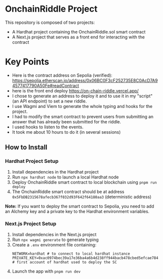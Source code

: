 # OnchainRiddle Project

This repository is composed of two projects:

- A Hardhat project containing the OnchainRiddle.sol smart contract
- A Next.js project that serves as a front end for interacting with the contract

# Key Points

* Here is the contract address on Sepolia (verified): https://sepolia.etherscan.io/address/0x06BC0F3cF252735E8C0AcD7A94577417790A50Fe#readContract
* here is the front end deploy https://on-chain-riddle.vercel.app/
* I chose to generate an address to deploy it and to use it in my "script" (an API endpoint) to set a new riddle.
* I use Wagmi and Viem to generate the whole typing and hooks for the project.
* I had to modify the smart contract to prevent users from submitting an answer that has already been submitted for the riddle.
* I used hooks to listen to the events.
* It took me about 10 hours to do it (in several sessions)

## How to Install

### Hardhat Project Setup

1. Install dependencies in the Hardhat project
2. Run `npx hardhat node` to launch a local Hardhat node
3. Deploy OnchainRiddle smart contract to local blockchain using `pnpm run deploy`
4. The OnchainRiddle smart contract should be at address `0x5FbDB2315678afecb367f032d93F642f64180aa3` (deterministic address)

**Note:** If you want to deploy the smart contract to Sepolia, you need to add an Alchemy key and a private key to the Hardhat environment variables.

### Next.js Project Setup

1. Install dependencies in the Next.js project
2. Run `npx wagmi generate` to generate typing
3. Create a `.env` environment file containing:
   ```
   NETWORK=hardhat # to connect to local hardhat instance
   PRIVATE_KEY=0xac0974bec39a17e36ba4a6b4d238ff944bacb478cbed5efcae784d7bf4f2ff80 # first account of hardhat used to deploy the SC
   ```
4. Launch the app with `pnpm run dev`